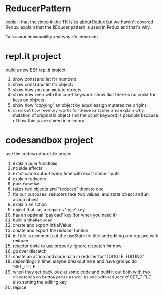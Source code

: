 # ReducerPattern

explain that the video in the TK talks about Redux but we
haven't covered Redux. explain that the REducer pattern is
used in Redux and that's why.

Talk about immutability and why it's important

# repl.it project

build a new ES6 repl.it project.

1. show const and let for numbers
2. show const and let for objects
3. show how you can mutate objects
4. show how even with the const keyword. show that there is no const for keys on objects
5. show how "copying" an object by equal assign mutates the original
6. draw out how memory works for these variables and explain why mutation of original in object and the const keyword is possible because of how things are stored in memory

# codesandbox project

use the codesandbox title project

1. explain pure functions
1. no side effects
1. exact same output every time with exact same inputs
1. explain reducers
1. pure function
1. takes two objects and "reduces" them to one
1. for our purposes, reducers take two values, and state object and an action object
1. explain an action
1. object that has a requires 'type' key
1. has an optional 'payload' key (for when you need it)
1. build a titleReducer
1. create and export initialValue
1. create and export the reducer funtion
1. in Title.js comment out the useState for title and editing and replace with reducer
1. refactor code to use properly. ignore dispatch for now
1. go over dispatch
1. create an action and code path in reducer for 'TOGGLE_EDITING'
1. dependingo n time, maybe breakout here and have groups do 'SET_TITLE'
1. when they get back look at some code and build it out both with two dispatches on button press as well as one with reducer of SET_TITLE also setting the editing kay
1. rejoice
